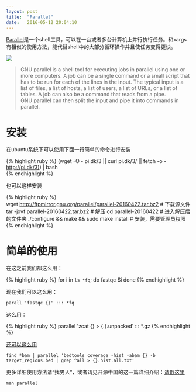 ```yaml
---
layout: post
title:  "Parallel"
date:   2016-05-12 20:04:10
---
```


[Parallel](http://www.gnu.org/software/parallel/)是一个shell工具，可以在一台或者多台计算机上并行执行任务。和xargs有相似的使用方法，能代替shell中的大部分循环操作并且使任务变得更快。

![](http://www.gnu.org/software/parallel/logo-gray+black300.png)

> GNU parallel is a shell tool for executing jobs in parallel using one or more computers. A job can be a single command or a small script that has to be run for each of the lines in the input. The typical input is a list of files, a list of hosts, a list of users, a list of URLs, or a list of tables. A job can also be a command that reads from a pipe. GNU parallel can then split the input and pipe it into commands in parallel.


# 安装

在ubuntu系统下可以使用下面一行简单的命令进行安装

{% highlight ruby %} 
(wget -O - pi.dk/3 || curl pi.dk/3/ || fetch -o - [http://pi.dk/3)](http://pi.dk/3)) | bash  
{% endhighlight %}

也可以这样安装

{% highlight ruby %}    
wget http://ftpmirror.gnu.org/parallel/parallel-20160422.tar.bz2 # 下载源文件
tar -jxvf parallel-20160422.tar.bz2 # 解压
cd parallel-20160422 # 进入解压后的文件夹
./configure && make && sudo make install # 安装，需要管理员权限
{% endhighlight %}

# 简单的使用

在这之前我们都这么用：

{% highlight ruby %}
for i in `ls *fq`; do 
    fastqc $i
done
{% endhighlight %}

现在我们可以这么用：

    parall 'fastqc {}' ::: *fq


 [这么用](https://www.biostars.org/p/63816/)：

{% highlight ruby %}
parallel 'zcat {} > {.}.unpacked' ::: *.gz
{% endhighlight %}

[还可以这么用](http://www.gettinggeneticsdone.com/2014/03/visualize-coverage-exome-targeted-ngs-bedtools.html)


    find *bam | parallel 'bedtools coverage -hist -abam {} -b target_regions.bed | grep ^all > {}.hist.all.txt'

更多详细使用方法请“找男人”，或者请见开源中国的这一篇详细介绍：[请戳这里](http://my.oschina.net/enyo/blog/271612)

    man parallel
